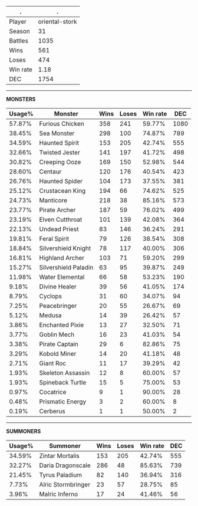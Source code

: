 .|.
|-|-
Player|oriental-stork
Season|31
Battles|1035
Wins|561
Loses|474
Win rate|1.18
DEC|1754

---
**MONSTERS**

Usage%|Monster|Wins|Loses|Win rate|DEC|
-|-|-|-|-|-|
57.87%|Furious Chicken|358|241|59.77%|1080|
38.45%|Sea Monster|298|100|74.87%|789|
34.59%|Haunted Spirit|153|205|42.74%|555|
32.66%|Twisted Jester|141|197|41.72%|498|
30.82%|Creeping Ooze|169|150|52.98%|544|
28.60%|Centaur|120|176|40.54%|423|
26.76%|Haunted Spider|104|173|37.55%|381|
25.12%|Crustacean King|194|66|74.62%|525|
24.73%|Manticore|218|38|85.16%|573|
23.77%|Pirate Archer|187|59|76.02%|499|
23.19%|Elven Cutthroat|101|139|42.08%|364|
22.13%|Undead Priest|83|146|36.24%|291|
19.81%|Feral Spirit|79|126|38.54%|308|
18.84%|Silvershield Knight|78|117|40.00%|306|
16.81%|Highland Archer|103|71|59.20%|299|
15.27%|Silvershield Paladin|63|95|39.87%|249|
11.98%|Water Elemental|66|58|53.23%|190|
9.18%|Divine Healer|39|56|41.05%|174|
8.79%|Cyclops|31|60|34.07%|94|
7.25%|Peacebringer|20|55|26.67%|69|
5.12%|Medusa|14|39|26.42%|57|
3.86%|Enchanted Pixie|13|27|32.50%|71|
3.77%|Goblin Mech|16|23|41.03%|54|
3.38%|Pirate Captain|29|6|82.86%|75|
3.29%|Kobold Miner|14|20|41.18%|48|
2.71%|Giant Roc|11|17|39.29%|42|
1.93%|Skeleton Assassin|12|8|60.00%|57|
1.93%|Spineback Turtle|15|5|75.00%|53|
0.97%|Cocatrice|9|1|90.00%|28|
0.48%|Prismatic Energy|3|2|60.00%|8|
0.19%|Cerberus|1|1|50.00%|2|

---
**SUMMONERS**

Usage%|Summoner|Wins|Loses|Win rate|DEC|
-|-|-|-|-|-|
34.59%|Zintar Mortalis|153|205|42.74%|555|
32.27%|Daria Dragonscale|286|48|85.63%|739|
21.45%|Tyrus Paladium|82|140|36.94%|316|
7.73%|Alric Stormbringer|23|57|28.75%|85|
3.96%|Malric Inferno|17|24|41.46%|56|
